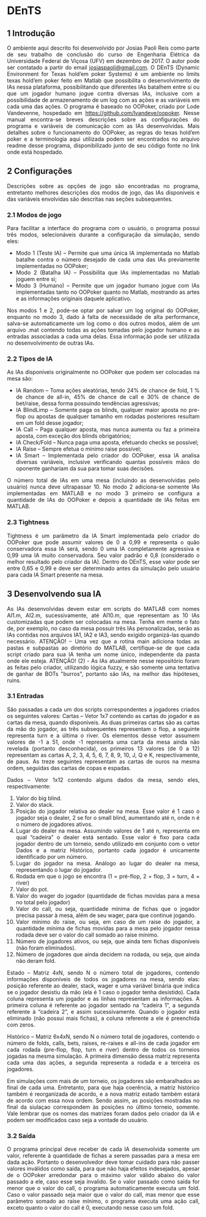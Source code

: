 # DEnTS

## 1 Introdução

<div align="justify">

O ambiente aqui descrito foi desenvolvido por Josias Paoli Reis como parte de seu trabalho de conclusão do curso de Engenharia Elétrica da Universidade Federal de Viçosa (UFV) em dezembro de 2017. O autor pode ser contatado a partir do email josiaspaoli@gmail.com.
O DEnTS (Dynamic Environment for Texas hold’em poker Systems) é um ambiente no limits texas hold’em poker feito em Matlab que possibilita o desenvolvimento de IAs nessa plataforma, possibilitando que diferentes IAs batalhem entre si ou que um jogador humano jogue contra diversas IAs, inclusive com a possibilidade de armazenamento de um log com as ações e as variáveis em cada uma das ações. O programa é baseado no OOPoker, criado por Lode Vandevenne, hospedado em https://github.com/lvandeve/oopoker.
Nesse manual encontra-se breves descrições sobre as configurações do programa e variáveis de comunicação com as IAs desenvolvidas. Mais detalhes sobre o funcionamento do OOPoker, as regras do texas hold’em poker e a terminologia aqui utilizada podem ser encontrados no arquivo readme desse programa, disponibilizado junto de seu código fonte no link onde está hospedado.
	
</div>

## 2 Configurações

<div align="justify">

Descrições sobre as opções de jogo são encontradas no programa, entretanto melhores descrições dos modos de jogo, das IAs disponíveis e das variáveis envolvidas são descritas nas seções subsequentes.

</div>
	
### 2.1 Modos de jogo
	
<div align="justify">

Para facilitar a interface do programa com o usuário, o programa possui três modos, selecionáveis durante a configuração da simulação, sendo eles:
    
- Modo 1 (Teste IA) – Permite que uma única IA implementada no Matlab batalhe contra o número desejado de cada uma das IAs previamente implementadas no OOPoker;
- Modo 2 (Batalha IA) – Possibilita que IAs implementadas no Matlab joguem entre si;
- Modo 3 (Humano) – Permite que um jogador humano jogue com IAs implementadas tanto no OOPoker quanto no Matlab, mostrando as artes e as informações originais daquele aplicativo.
    
Nos modos 1 e 2, pode-se optar por salvar um log original do OOPoker, enquanto no modo 3, dado à falta de necessidade de alta performance, salva-se automaticamente um log como o dos outros modos, além de um arquivo .mat contendo todas as ações tomadas pelo jogador humano e as entradas associadas a cada uma delas. Essa informação pode ser utilizada no desenvolvimento de outras IAs.

</div>

### 2.2 Tipos de IA
	
<div align="justify">

As IAs disponíveis originalmente no OOPoker que podem ser colocadas na mesa são:
    
- IA Random – Toma ações aleatórias, tendo 24% de chance de fold, 1 % de chance de all-in, 45% de chance de call e 30% de chance de bet/raise, dessa forma possuindo tendências agressivas;
- IA BlindLimp – Somente paga os blinds, qualquer maior aposta no pre-flop ou apostas de qualquer tamanho em rodadas posteriores resultam em um fold desse jogador;
- IA Call – Paga qualquer aposta, mas nunca aumenta ou faz a primeira aposta, com exceção dos blinds obrigatórios;
- IA Check/Fold – Nunca paga uma aposta, efetuando checks se possível;
- IA Raise – Sempre efetua o mínimo raise possível;
- IA Smart – Implementada pelo criador do OOPoker, essa IA analisa diversas variáveis, inclusive verificando quantas possíveis mãos do oponente ganhariam da sua para tomar suas decisões.
    
O número total de IAs em uma mesa (incluindo as desenvolvidas pelo usuário) nunca deve ultrapassar 10.
No modo 2 adiciona-se somente IAs implementadas em MATLAB e no modo 3 primeiro se configura a quantidade de IAs do OOPoker e depois a quantidade de IAs feitas em MATLAB.

</div>

### 2.3 Tightness
	
<div align="justify">

Tightness é um parâmetro da IA Smart implementada pelo criador do OOPoker que pode assumir valores de 0 a 0,99 e representa o quão conservadora essa IA será, sendo 0 uma IA completamente agressiva e 0,99 uma IA muito conservadora. Seu valor padrão é 0,8 (considerado o melhor resultado pelo criador da IA). Dentro do DEnTS, esse valor pode ser entre 0,65 e 0,99 e deve ser determinado antes da simulação pelo usuário para cada IA Smart presente na mesa.

</div>

## 3 Desenvolvendo sua IA
	
<div align="justify">

As IAs desenvolvidas devem estar em scripts do MATLAB com nomes AI1.m, AI2.m, sucessivamente, até AI10.m, que representam as 10 IAs customizadas que podem ser colocadas na mesa. Tenha em mente o fato de, por exemplo, no caso da mesa possuir três IAs personalizadas, serão as IAs contidas nos arquivos IA1, IA2 e IA3, sendo exigido organizá-las quando necessário.
ATENÇÃO! – Uma vez que a rotina main adiciona todas as pastas e subpastas ao diretório do MATLAB, certifique-se de que cada script criado para sua IA tenha um nome único, independente da pasta onde ele esteja.
ATENÇÃO! (2) - As IAs atualmente nesse repositório foram as feitas pelo criador, utilizando lógica fuzzy, e são somente uma tentativa de ganhar de BOTs "burros", portanto são IAs, na melhor das hipóteses, ruins.

</div>

### 3.1 Entradas
	
<div align="justify">

São passadas a cada um dos scripts correspondentes a jogadores criados os seguintes valores:
Cartas – Vetor 1x7 contendo as cartas do jogador e as cartas da mesa, quando disponíveis. As duas primeiras cartas são as cartas da mão do jogador, as três subsequentes representam o flop, a seguinte representa turn e a última o river. Os elementos desse vetor assumem valores de -1 a 51, onde -1 representa uma carta da mesa ainda não revelada (portanto desconhecida), os primeiros 13 valores (de 0 a 12) representam as cartas A, 2, 3, 4, 5, 6, 7, 8, 9, 10, J, Q e K, respectivamente, de paus. As treze seguintes representam as cartas de ouros na mesma ordem, seguidas das cartas de copas e espadas.

Dados – Vetor 1x12 contendo alguns dados da mesa, sendo eles, respectivamente:

1. Valor do big blind. 
2. Valor do stack. 
3. Posição do jogador relativa ao dealer na mesa. Esse valor é 1 caso o jogador seja o dealer, 2 se for o small blind, aumentando até n, onde n é o número de jogadores ativos. 
4. Lugar do dealer na mesa. Assumindo valores de 1 até n, representa em qual “cadeira” o dealer está sentado. Esse valor é fixo para cada jogador dentro de um torneio, sendo utilizado em conjunto com o vetor Dados e a matriz Histórico, portanto cada jogador é unicamente identificado por um número.
5. Lugar do jogador na mesa. Análogo ao lugar do dealer na mesa, representando o lugar do jogador.
6. Rodada em que o jogo se encontra (1 = pré-flop, 2 = flop, 3 = turn, 4 = river)
7. Valor do pot.
8. Valor do wager do jogador (quantidade de fichas movidas para a mesa no total pelo jogador)
9. Valor do call, ou seja, quantidade mínima de fichas que o jogador precisa passar à mesa, além de seu wager, para que continue jogando.
10. Valor mínimo do raise, ou seja, em caso de um raise do jogador, a quantidade mínima de fichas movidas para a mesa pelo jogador nessa rodada deve ser o valor do call somado ao raise mínimo.
11. Número de jogadores ativos, ou seja, que ainda tem fichas disponíveis (não foram eliminados).
12. Número de jogadores que ainda decidem na rodada, ou seja, que ainda não deram fold. 

Estado – Matriz 4xN, sendo N o número total de jogadores, contendo informações disponíveis de todos os jogadores na mesa, sendo elas: posição referente ao dealer, stack, wager e uma variável binária que indica se o jogador desistiu da mão (ela é 1 caso o jogador tenha desistido). Cada coluna representa um jogador e as linhas representam as informações. A primeira coluna é referente ao jogador sentado na “cadeira 1”, a segunda referente à “cadeira 2”, e assim sucessivamente. Quando o jogador está eliminado (não possui mais fichas), a coluna referente a ele é preenchida com zeros.

Histórico – Matriz 6x4xN, sendo N o número total de jogadores, contendo o número de folds, calls, bets, raises, re-raises e all-ins de cada jogador em cada rodada (pre-flop, flop, turn e river) dentro de todos os torneios jogadas na mesma simulação. A primeira dimensão dessa matriz representa cada uma das ações, a segunda representa a rodada e a terceira os jogadores.

Em simulações com mais de um torneio, os jogadores são embaralhados ao final de cada uma. Entretanto, para que haja coerência, a matriz histórico também é reorganizada de acordo, e a nova matriz estado também estará de acordo com essa nova ordem. Sendo assim, as posições mostradas no final da siulaçao correspondem às posições no último torneio, somente.
Vale lembrar que os nomes das matrizes foram dados pelo criador da IA e podem ser modificados caso seja a vontade do usuário.

</div>

### 3.2 Saída
	
<div align="justify">

O programa principal deve receber de cada IA desenvolvida somente um valor, referente à quantidade de fichas a serem passadas para a mesa em dada ação. Portanto o desenvolvedor deve tomar cuidado para não passer valores inválidos como saída, para que não haja efeitos indesejados, apesar de o OOPoker arredondar para o máximo valor válido abaixo do valor passado a ele, caso esse seja invalido. 
Se o valor passado como saída for menor que o valor do call, o programa automaticamente executa um fold. Caso o valor passado seja maior que o valor do call, mas menor que esse parâmetro somado ao raise mínimo, o programa executa uma ação call, exceto quanto o valor do call é 0, executando nesse caso um fold.

</div>
